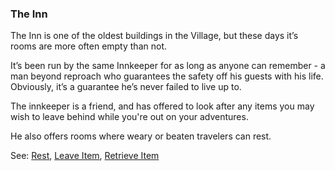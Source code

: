 ### The Inn
The Inn is one of the oldest buildings in the Village, but these days it’s rooms are more often empty than not.

It’s been run by the same Innkeeper for as long as anyone can remember - a man beyond reproach who guarantees the
  safety off his guests with his life. Obviously, it’s a guarantee he’s never failed to live up to.

The innkeeper is a friend, and has offered to look after any items you may wish to leave behind while you're out on
  your adventures.

He also offers rooms where weary or beaten travelers can rest.

See: [Rest](rest.md), [Leave Item](leave_item.md), [Retrieve Item](retrieve_item.md)


